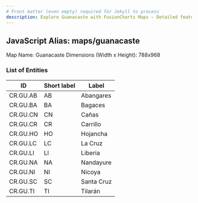```yaml
---
# Front matter (even empty) required for Jekyll to process
description: Explore Guanacaste with FusionCharts Maps – Detailed features for seamless integration. Try now & enhance your data visualization today! 
---
```


## JavaScript Alias: maps/guanacaste

Map Name: Guanacaste
Dimensions (Width x Height): 788x968


### List of Entities

ID | Short label | Label   | 
---|---|---|
CR.GU.AB| AB | Abangares  |
CR.GU.BA| BA | Bagaces    |
CR.GU.CN| CN | Cañas      | 
CR.GU.CR| CR | Carrillo   |
CR.GU.HO| HO | Hojancha   |
CR.GU.LC| LC | La Cruz    |
CR.GU.LI| LI | Liberia    |
CR.GU.NA| NA | Nandayure  |
CR.GU.NI| NI | Nicoya     |
CR.GU.SC| SC | Santa Cruz |
CR.GU.TI| TI | Tilarán    | 
